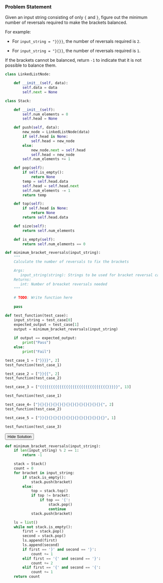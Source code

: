 
### Problem Statement

Given an input string consisting of only `{` and `}`, figure out the minimum number of reversals required to make the brackets balanced.

For example:
* For `input_string = "}}}}`, the number of reversals required is `2`.


* For `input_string = "}{}}`, the number of reversals required is `1`.


If the brackets cannot be balanced, return `-1` to indicate that it is not possible to balance them.


```python
class LinkedListNode:

    def __init__(self, data):
        self.data = data
        self.next = None

class Stack:

    def __init__(self):
        self.num_elements = 0
        self.head = None

    def push(self, data):
        new_node = LinkedListNode(data)
        if self.head is None:
            self.head = new_node
        else:
            new_node.next = self.head
            self.head = new_node
        self.num_elements += 1

    def pop(self):
        if self.is_empty():
            return None
        temp = self.head.data
        self.head = self.head.next
        self.num_elements -= 1
        return temp

    def top(self):
        if self.head is None:
            return None
        return self.head.data

    def size(self):
        return self.num_elements

    def is_empty(self):
        return self.num_elements == 0

```


```python
def minimum_bracket_reversals(input_string):
    """
    Calculate the number of reversals to fix the brackets

    Args:
       input_string(string): Strings to be used for bracket reversal calculation
    Returns:
       int: Number of breacket reversals needed
    """
    
    # TODO: Write function here
    
    pass


```


```python
def test_function(test_case):
    input_string = test_case[0]
    expected_output = test_case[1]
    output = minimum_bracket_reversals(input_string)
    
    if output == expected_output:
        print("Pass")
    else:
        print("Fail")

```


```python
test_case_1 = ["}}}}", 2]
test_function(test_case_1)
```


```python
test_case_2 = ["}}{{", 2]          
test_function(test_case_2)
```


```python
test_case_3 = ["{{{{{{{{{{{{{{{{{{{{{{{{{{{{{{{}}}}}", 13]

test_function(test_case_1)
```


```python
test_case_4= ["}{}{}{}{}{}{}{}{}{}{}{}{}{}{}{", 2]
test_function(test_case_2)
```


```python
test_case_5 = ["}}{}{}{}{}{}{}{}{}{}{}{}{}{}{}", 1]

test_function(test_case_3)
```

<span class="graffiti-highlight graffiti-id_nswj6h2-id_mclvpey"><i></i><button>Hide Solution</button></span>


```python
def minimum_bracket_reversals(input_string):
    if len(input_string) % 2 == 1:
        return -1

    stack = Stack()
    count = 0
    for bracket in input_string:
        if stack.is_empty():
            stack.push(bracket)
        else:
            top = stack.top()
            if top != bracket:
                if top == '{':
                    stack.pop()
                    continue
            stack.push(bracket)

    ls = list()
    while not stack.is_empty():
        first = stack.pop()
        second = stack.pop()
        ls.append(first)
        ls.append(second)
        if first == '}' and second == '}':
            count += 1
        elif first == '{' and second == '}':
            count += 2
        elif first == '{' and second == '{':
            count += 1
    return count

```
